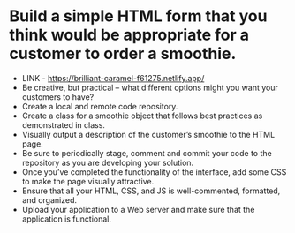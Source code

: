 # Build a simple HTML form that you think would be appropriate for a customer to order a smoothie.

- LINK - https://brilliant-caramel-f61275.netlify.app/
- Be creative, but practical – what different options might you want your customers to have?
- Create a local and remote code repository.
- Create a class for a smoothie object that follows best practices as demonstrated in class.
- Visually output a description of the customer’s smoothie to the HTML page.
- Be sure to periodically stage, comment and commit your code to the repository as you are developing your solution.
- Once you’ve completed the functionality of the interface, add some CSS to make the page visually attractive.
- Ensure that all your HTML, CSS, and JS is well-commented, formatted, and organized.
- Upload your application to a Web server and make sure that the application is functional.
